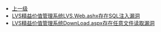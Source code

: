 * [上一级](docs/wy876_poc/)
* [LVS精益价值管理系统LVS.Web.ashx存在SQL注入漏洞](docs/wy876_poc/LVS%E7%B2%BE%E7%9B%8A%E4%BB%B7%E5%80%BC%E7%AE%A1%E7%90%86%E7%B3%BB%E7%BB%9F/LVS%E7%B2%BE%E7%9B%8A%E4%BB%B7%E5%80%BC%E7%AE%A1%E7%90%86%E7%B3%BB%E7%BB%9FLVS.Web.ashx%E5%AD%98%E5%9C%A8SQL%E6%B3%A8%E5%85%A5%E6%BC%8F%E6%B4%9E.md)
* [LVS精益价值管理系统DownLoad.aspx存在任意文件读取漏洞](docs/wy876_poc/LVS%E7%B2%BE%E7%9B%8A%E4%BB%B7%E5%80%BC%E7%AE%A1%E7%90%86%E7%B3%BB%E7%BB%9F/LVS%E7%B2%BE%E7%9B%8A%E4%BB%B7%E5%80%BC%E7%AE%A1%E7%90%86%E7%B3%BB%E7%BB%9FDownLoad.aspx%E5%AD%98%E5%9C%A8%E4%BB%BB%E6%84%8F%E6%96%87%E4%BB%B6%E8%AF%BB%E5%8F%96%E6%BC%8F%E6%B4%9E.md)
